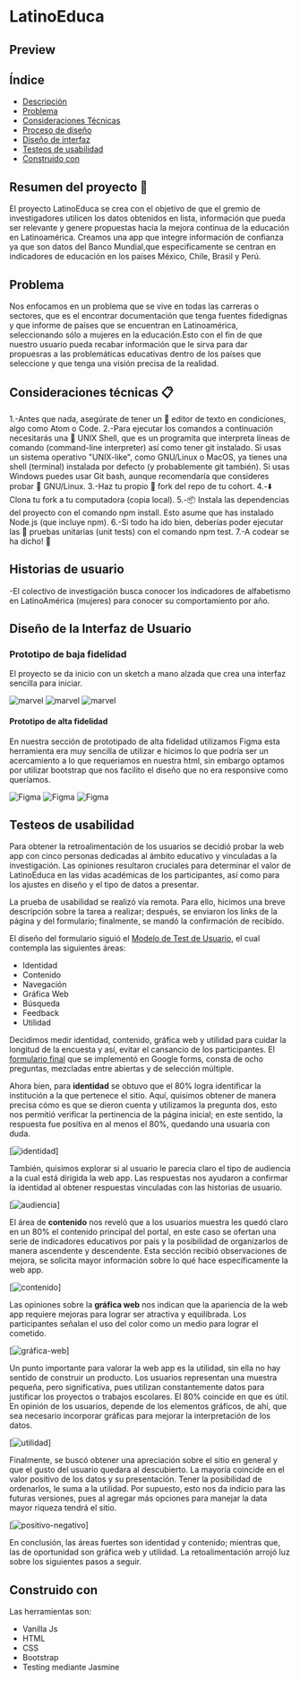# LatinoEduca

## Preview
## Índice


- [Descripción](#resumen-del-proyecto)
- [Problema](#problema)
- [Consideraciones Técnicas](#Consideraciones-técnicas)
- [Proceso de diseño](#historias-de-usuario)
- [Diseño de interfaz](#prototipado)
- [Testeos de usabilidad](#testeos-de-usabilidad)
- [Construido con](#construido-con)


## Resumen del proyecto 🚀

El proyecto LatinoEduca se crea con el objetivo de que el gremio de investigadores utilicen los datos obtenidos en lista, información que pueda ser relevante y genere propuestas hacia la mejora continua de la educación en Latinoamérica. Creamos una app que integre información de confianza ya que son datos del Banco Mundial,que especificamente se centran en indicadores de educación en los países México, Chile, Brasil y Perú.


## Problema  
Nos enfocamos en un problema que se vive en todas las carreras o sectores, que es el encontrar documentación que tenga fuentes fidedignas y que informe de países que se encuentran en Latinoamérica, seleccionando sólo a mujeres en la educación.Esto con el fin de que nuestro usuario pueda recabar información que le sirva para dar propuesras a las problemáticas educativas dentro de los países que seleccione y que tenga una visión precisa de la realidad.


## Consideraciones técnicas 📋
1.-Antes que nada, asegúrate de tener un 📝 editor de texto en condiciones, algo como Atom o Code.
2.-Para ejecutar los comandos a continuación necesitarás una 🐚 UNIX Shell, que es un programita que interpreta líneas de comando (command-line interpreter) así como tener git instalado. Si usas un sistema operativo "UNIX-like", como GNU/Linux o MacOS, ya tienes una shell (terminal) instalada por defecto (y probablemente git también). Si usas Windows puedes usar Git bash, aunque recomendaría que consideres probar 🐧 GNU/Linux.
3.-Haz tu propio 🍴 fork del repo de tu cohort.
4.-⬇️ Clona tu fork a tu computadora (copia local).
5.-📦 Instala las dependencias del proyecto con el comando npm install. Esto asume que has instalado Node.js (que incluye npm).
6.-Si todo ha ido bien, deberías poder ejecutar las 🚥 pruebas unitarias (unit tests) con el comando npm test.
7.-A codear se ha dicho! 🚀

## Historias de usuario
-El colectivo de investigación busca conocer los indicadores de alfabetismo en LatinoAmérica (mujeres) para conocer su comportamiento por año.


## Diseño de la Interfaz de Usuario

### Prototipo de baja fidelidad


El proyecto se da inicio con un sketch a mano alzada que crea una interfaz sencilla para iniciar.

![marvel](https://i.ibb.co/b2sndrk/Imagen-de-i-OS-1.jpg)
![marvel](https://i.ibb.co/RbY4j0r/Imagen-de-i-OS-2.jpg)
![marvel](https://i.ibb.co/JF8nTdL/Imagen-de-i-OS.jpg)


#### Prototipo de alta fidelidad

En nuestra sección de prototipado de alta fidelidad utilizamos Figma esta herramienta era muy sencilla de utilizar e hicimos lo que podría ser un acercamiento a lo que requeriamos en nuestra html, sin embargo optamos por utilizar bootstrap que nos facilito el diseño que no era responsive como queríamos.

![Figma](https://i.ibb.co/yVq1LdK/fig1.jpg)
![Figma](https://i.ibb.co/hmv8PRk/fig2.jpg)
![Figma](https://i.ibb.co/SJZWb4T/fig3.jpg)


## Testeos de usabilidad

Para obtener la retroalimentación de los usuarios se decidió probar la web app con cinco personas dedicadas al ámbito educativo y vinculadas a la investigación. Las opiniones resultaron cruciales para determinar el valor de LatinoEduca 
en las vidas académicas de los participantes, así como para los ajustes en diseño y el tipo de datos a presentar.

La prueba de usabilidad se realizó vía remota. Para ello, hicimos una breve descripción sobre la tarea a realizar; después, se enviaron los links de la página y del formulario; finalmente, se mandó la confirmación de recibido. 

El diseño del formulario siguió el [Modelo de Test de Usuario](https://www.guiadigital.gob.cl/guia-v2/capitulos/05/anexos/pauta-test-usuario.pdf), el cual contempla las siguientes áreas:

* Identidad
* Contenido
* Navegación
* Gráfica Web
* Búsqueda
* Feedback
* Utilidad

Decidimos medir identidad, contenido, gráfica web y utilidad para cuidar la longitud de la encuesta y así, evitar el cansancio de los participantes. El [formulario final](https://docs.google.com/forms/d/e/1FAIpQLSc_zHhqktDf9rxAoEnxsFJObdydUYgXQmMr9mc71A8LrH6lfA/viewform) que se implementó en Google forms, consta de ocho preguntas, mezcladas entre abiertas y de selección múltiple.  

Ahora bien, para **identidad** se obtuvo que el 80% logra identificar la institución a la que pertenece el sitio. Aquí, quisimos obtener de manera precisa cómo es que se dieron cuenta y utilizamos la pregunta dos, esto nos permitió verificar la pertinencia de la página inicial; en este sentido, la respuesta fue positiva en al menos el 80%, quedando una usuaria con duda.


[![identidad](https://i.ibb.co/H7wdQfX/Usabilidad1.png)]


También, quisimos explorar si al usuario le parecia claro el tipo de audiencia a la cual está dirigida la web app. Las respuestas nos ayudaron a confirmar la identidad al obtener respuestas vinculadas con las historias de usuario.


[![audiencia](https://i.ibb.co/CQxLLJx/Usabilidad2.png)]


El área de **contenido** nos reveló que a los usuarios muestra les quedó claro en un 80% el contenido principal del portal, en este caso se ofertan una serie de indicadores educativos por país y la posibilidad de organizarlos de manera ascendente y descendente. Esta sección recibió observaciones de mejora, se solicita mayor información sobre lo qué hace específicamente la web app.


[![contenido](https://i.ibb.co/cyB4QPZ/usabilidad3.png)]


Las opiniones sobre la  **gráfica web** nos indican que la apariencia de la web app requiere mejoras para lograr ser atractiva y equilibrada. Los participantes señalan el uso del color como un medio para lograr el cometido.

[![gráfica-web](https://i.ibb.co/P14gVrn/usabilidad4.png)]

Un punto importante para valorar la web app es la utilidad, sin ella no hay sentido de construir un producto. Los usuarios representan una muestra pequeña, pero significativa, pues utilizan constantemente datos para justificar los proyectos o trabajos escolares. El 80% coincide en que es útil. En opinión de los usuarios, depende de los elementos gráficos, de ahí, que sea necesario incorporar gráficas para mejorar la interpretación de los datos.

[![utilidad](https://i.ibb.co/jWm9JFv/usabilidad5.png)]

Finalmente, se buscó obtener una apreciación sobre el sitio en general y que el gusto del usuario quedara al descubierto. La mayoría coincide en el valor positivo de los datos y su presentación. Tener la posibilidad de ordenarlos, le suma a la utilidad. Por supuesto, esto nos da indicio para las futuras versiones, pues al agregar más opciones para manejar la data mayor riqueza tendrá el sitio. 

[![positivo-negativo](https://i.ibb.co/37LtVNk/usabilidad6.png)] 

En conclusión, las áreas fuertes son identidad y contenido; mientras que, las de oportunidad son gráfica web y utilidad. La retoalimentación arrojó luz sobre los siguientes pasos a seguir.

## Construido con

Las herramientas son: 

* Vanilla Js
* HTML
* CSS
* Bootstrap
* Testing mediante Jasmine
